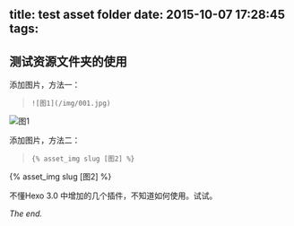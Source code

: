 title: test asset folder
date: 2015-10-07 17:28:45
tags:
---
## 测试资源文件夹的使用 ##

添加图片，方法一：

> `![图1](/img/001.jpg)`

![图1](/img/001.jpg)

添加图片，方法二：

> `{% asset_img slug [图2] %}`

{% asset_img slug [图2] %}

不懂Hexo 3.0 中增加的几个插件，不知道如何使用。试试。

*The end.*
